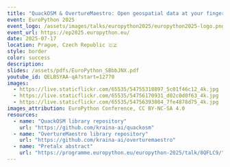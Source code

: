 ```yaml
---
title: "QuackOSM & OvertureMaestro: Open geospatial data at your fingertips"
event: EuroPython 2025
event_logo: /assets/images/talks/europython2025/europython2025-logo.png
event_url: https://ep2025.europython.eu/
date: 2025-07-17
location: Prague, Czech Republic 🇨🇿
style: border
color: success
description: 
slides: /assets/pdfs/EuroPython_SBbbJNX.pdf
youtube_id: QELBSYAA-qA?start=12770
images:
  - https://live.staticflickr.com/65535/54755318897_5c01f46c12_4k.jpg
  - https://live.staticflickr.com/65535/54756170931_d02c0d0f63_4k.jpg
  - https://live.staticflickr.com/65535/54756393084_7fe4878d75_4k.jpg
images_attribution: EuroPython Conference, CC BY-NC-SA 4.0
resources:
  - name: "QuackOSM library repository"
    url: "https://github.com/kraina-ai/quackosm"
  - name: "OvertureMaestro library repository"
    url: "https://github.com/kraina-ai/overturemaestro"
  - name: "Pretalx abstract"
    url: "https://programme.europython.eu/europython-2025/talk/8QFLC9/"
---
```

